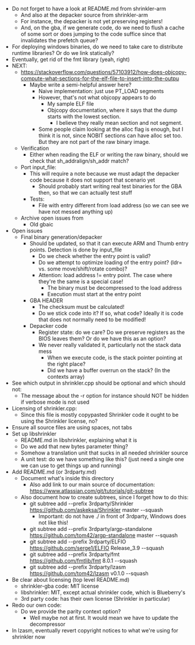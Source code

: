 * Do not forget to have a look at README.md from shrinkler-arm
  * And also at the depacker source from shrinkler-arm
  * For instance, the depacker is not yet preserving registers!
  * And, on the gba, if we generate code, do we need to flush a cache of some sort or does jumping to the code suffice since that invalidates the prefetch queue?
* For deploying windows binaries, do we need to take care to distribute runtime libraries? Or do we link statically?
* Eventually, get rid of the fmt library (yeah, right)
* NEXT:
  * https://stackoverflow.com/questions/57103912/how-does-objcopy-compute-what-sections-for-the-elf-file-to-insert-into-the-outpu
    * Maybe write a semi-helpful answer here?
      * Naive implementation: just use PT_LOAD segments
      * However, that's not what objcopy appears to do
        * My sample ELF file
        * Objcopy documentation, where it says that the dump starts with the lowest section.
          * I believe they really mean section and not segment.
      * Some people claim looking at the alloc flag is enough, but I think it is not,
        since NOBIT sections can have alloc set too. But they are not part of the raw binary image.
  * Verification
    * Either when reading the ELF or writing the raw binary, should we check that sh_addralign/sh_addr match?
  * Port input_file:
    * This will require a note because we must adapt the depacker code because it does not support that scenario yet
      * Should probably start writing real test binaries for the GBA then, so that we can actually test stuff
    * Tests:
      * File with entry different from load address (so we can see we have not messed anything up)
  * Archive open issues from
    * Old gbaic
* Open issues
  * Final binary generation/depacker
    * Should be updated, so that it can execute ARM and Thumb entry points. Detection is done by input_file
      * Do we check whether the entry point is valid?
      * Do we attempt to optimize loading of the entry point? (ldr= vs. some move/shift/rotate combo)?
      * Attention: load address != entry point. The case where they're the same is a special case!
        * The binary must be decompressed to the load address
        * Execution must start at the entry point
    * GBA HEADER
      * The checksum must be calculated!
      * Do we stick code into it? If so, what code? Ideally it is code that does not normally need to be modified!
    * Depacker code
      * Register state: do we care? Do we preserve registers as the BIOS leaves them? Or do we have this as an option?
      * We never really validated it, particularly not the stack data mess
        * When we execute code, is the stack pointer pointing at the right place?
        * Did we have a buffer overrun on the stack? (In the contexts array)
* See which output in shrinkler.cpp should be optional and which should not:
  * The message about the -r option for instance should NOT be hidden if verbose mode is not used
* Licensing of shrinkler.cpp:
  * Since this file is mostly copypasted Shrinkler code it ought to be using the Shrinkler license, no?
* Ensure all source files are using spaces, not tabs
* Set up libshrinkler
  * README.md in libshrinkler, explaining what it is
  * Do we add that new bytes parameter thing?
  * Somehow a translation unit that sucks in all needed shrinkler source
  * A unit test: do we have something like this? (just need a single one we can use to get things up and running)
* Add README.md (or 3rdparty.md)
  * Document what's inside this directory
    * Also add link to our main source of documentation: https://www.atlassian.com/git/tutorials/git-subtree
  * Also document how to create subtrees, since I forget how to do this:
    * git subtree add --prefix 3rdparty/Shrinkler https://github.com/askeksa/Shrinkler master --squash
      * Important: do not have ./ in front of 3rdparty, Windows does not like this!
    * git subtree add --prefix 3rdparty/argp-standalone https://github.com/tom42/argp-standalone master --squash
    * git subtree add --prefix 3rdparty/ELFIO https://github.com/serge1/ELFIO Release_3.9 --squash
    * git subtree add --prefix 3rdparty/fmt https://github.com/fmtlib/fmt 8.0.1 --squash
    * git subtree add --prefix 3rdparty/lzasm https://github.com/tom42/lzasm v0.1.0 --squash
* Be clear about licensing (top level README.md)
  * shrinkler-gba code: MIT license
  * libshrinkler: MIT, except actual shrinkler code, which is Blueberry's
  * 3rd party code: has their own license (Shrinkler in particular)
* Redo our own code:
  * Do we provide the parity context option?
    * Well maybe not at first. It would mean we have to update the decompressor
* In lzasm, eventually revert copyright notices to what we're using for shrinkler now
